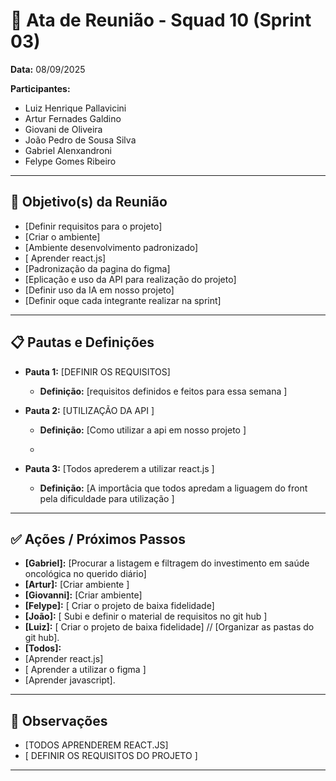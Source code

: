 # 📌 Ata de Reunião - Squad 10 (Sprint 03)

**Data:** 08/09/2025  

**Participantes:**  
- Luiz Henrique Pallavicini
- Artur Fernades Galdino
- Giovani de Oliveira
- João Pedro de Sousa Silva
- Gabriel Alenxandroni
- Felype Gomes Ribeiro

---

## 🎯 Objetivo(s) da Reunião
- [Definir requisitos para o projeto]
- [Criar o ambiente]
- [Ambiente  desenvolvimento padronizado]
- [ Aprender react.js]
- [Padronização da pagina do figma]
- [Eplicação e uso da API para realização do projeto]
- [Definir uso da IA em nosso projeto]
- [Definir oque cada integrante realizar na sprint]

---

## 📋 Pautas e Definições  

- **Pauta 1:** [DEFINIR OS REQUISITOS]  
  - **Definição:** [requisitos definidos e feitos para essa semana ]  

- **Pauta 2:** [UTILIZAÇÃO DA API ]  
  - **Definição:** [Como utilizar a api em nosso projeto ]
 
  - 
- **Pauta 3:** [Todos aprederem a utilizar react.js ]  
  - **Definição:** [A importâcia que todos apredam a liguagem do front pela dificuldade para utilização ]  



---

## ✅ Ações / Próximos Passos  

- **[Gabriel]:** [Procurar a listagem e filtragem do investimento em saúde oncológica no querido diário]  
- **[Artur]:** [Criar ambiente ]  
- **[Giovanni]:** [Criar ambiente]
- **[Felype]:** [ Criar o projeto de baixa fidelidade]
- **[João]:** [ Subi e definir  o material de requisitos no git hub ]
- **[Luiz]:** [ Criar o projeto de baixa fidelidade] // [Organizar as pastas do git hub].
- **[Todos]:**
- [Aprender react.js]  
- [ Aprender a utilizar o figma ]
- [Aprender javascript].

---

## 📝 Observações
- [TODOS APRENDEREM REACT.JS]
- [ DEFINIR OS REQUISITOS DO PROJETO ]

---
